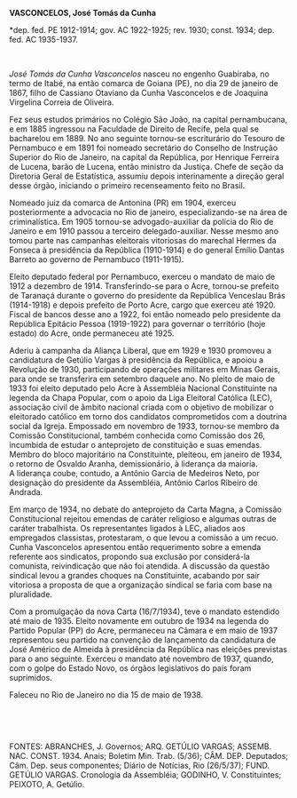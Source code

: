 **VASCONCELOS, José Tomás da Cunha**

\*dep. fed. PE 1912-1914; gov. AC 1922-1925; rev. 1930; const. 1934;
dep. fed. AC 1935-1937.

 

*José Tomás da Cunha Vasconcelos* nasceu no engenho Guabiraba, no termo
de Itabé, na então comarca de Goiana (PE), no dia 29 de janeiro de 1867,
filho de Cassiano Otaviano da Cunha Vasconcelos e de Joaquina Virgelina
Correia de Oliveira.

Fez seus estudos primários no Colégio São João, na capital pernambucana,
e em 1885 ingressou na Faculdade de Direito de Recife, pela qual se
bacharelou em 1889. No ano seguinte tornou-se escriturário do Tesouro de
Pernambuco e em 1891 foi nomeado secretário do Conselho de Instrução
Superior do Rio de Janeiro, na capital da República, por Henrique
Ferreira de Lucena, barão de Lucena, então ministro da Justiça. Chefe de
seção da Diretoria Geral de Estatística, assumiu depois interinamente a
direção geral desse órgão, iniciando o primeiro recenseamento feito no
Brasil.

Nomeado juiz da comarca de Antonina (PR) em 1904, exerceu posteriormente
a advocacia no Rio de janeiro, especializando-se na área de
criminalística. Em 1905 tornou-se advogado-auxiliar da polícia do Rio de
Janeiro e em 1910 passou a terceiro delegado-auxiliar. Nesse mesmo ano
tomou parte nas campanhas eleitorais vitoriosas do marechal Hermes da
Fonseca à presidência da República (1910-1914) e do general Emílio
Dantas Barreto ao governo de Pernambuco (1911-1915).

Eleito deputado federal por Pernambuco, exerceu o mandato de maio de
1912 a dezembro de 1914. Transferindo-se para o Acre, tornou-se prefeito
de Taranaçá durante o governo do presidente da República Venceslau Brás
(1914-1918) e depois prefeito de Porto Acre, cargo que exerceu até 1920.
Fiscal de bancos desse ano a 1922, foi então nomeado pelo presidente da
República Epitácio Pessoa (1919-1922) para governar o território (hoje
estado) do Acre, onde permaneceu até 1925.

Aderiu à campanha da Aliança Liberal, que em 1929 e 1930 promoveu a
candidatura de Getúlio Vargas à presidência da República, e apoiou a
Revolução de 1930, participando de operações militares em Minas Gerais,
para onde se transferira em setembro daquele ano. No pleito de maio de
1933 foi eleito deputado pelo Acre à Assembléia Nacional Constituinte na
legenda da Chapa Popular, com o apoio da Liga Eleitoral Católica (LEC),
associação civil de âmbito nacional criada com o objetivo de mobilizar o
eleitorado católico em torno dos candidatos comprometidos com a doutrina
social da Igreja. Empossado em novembro de 1933, tornou-se membro da
Comissão Constitucional, também conhecida como Comissão dos 26,
incumbida de estudar o anteprojeto de constituição e suas emendas.
Membro do bloco majoritário na Constituinte, pleiteou, em janeiro de
1934, o retorno de Osvaldo Aranha, demissionário, à liderança da
maioria. A liderança coube, contudo, a Antônio Garcia de Medeiros Neto,
por designação do presidente da Assembléia, Antônio Carlos Ribeiro de
Andrada.

Em março de 1934, no debate do anteprojeto da Carta Magna, a Comissão
Constitucional rejeitou emendas de caráter religioso e algumas outras de
caráter trabalhista. Os representantes ligados à LEC, aliados aos
empregados classistas, protestaram, o que levou a comissão a um recuo.
Cunha Vasconcelos apresentou então requerimento sobre a emenda referente
aos sindicatos, propondo sua exclusão por considerá-la comunista,
reivindicação que não foi atendida. A discussão da questão sindical
levou a grandes choques na Constituinte, acabando por sair vitoriosa a
proposta de que a organização sindical se faria com base na pluralidade.

Com a promulgação da nova Carta (16/7/1934), teve o mandato estendido
até maio de 1935. Eleito novamente em outubro de 1934 na legenda do
Partido Popular (PP) do Acre, permaneceu na Câmara e em maio de 1937
representou seu partido na convenção de lançamento da candidatura de
José Américo de Almeida à presidência da República nas eleições
previstas para o ano seguinte. Exerceu o mandato até novembro de 1937,
quando, com o golpe do Estado Novo, os órgãos legislativos do país foram
suprimidos.

Faleceu no Rio de Janeiro no dia 15 de maio de 1938.

 

 

FONTES: ABRANCHES, J. Governos; ARQ. GETÚLIO VARGAS; ASSEMB. NAC. CONST.
1934. Anais; Boletim Min. Trab. (5/36); CÂM. DEP. Deputados; Câm. Dep.
seus componentes; Diário de Notícias, Rio (26/5/37); FUND. GETÚLIO
VARGAS. Cronologia da Assembléia; GODINHO, V. Constituintes; PEIXOTO, A.
Getúlio.

 
